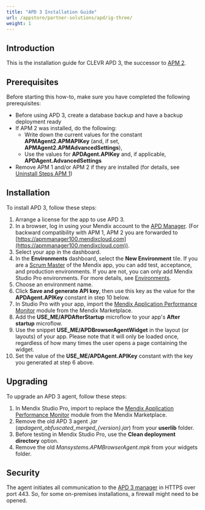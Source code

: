 ```yaml
---
title: "APD 3 Installation Guide"
url: /appstore/partner-solutions/apd/ig-three/
weight: 1
---
```


## Introduction

This is the installation guide for CLEVR APD 3, the successor to [APM 2](/appstore/partner-solutions/apd/ig-two/).

## Prerequisites

Before starting this how-to, make sure you have completed the following prerequisites:

* Before using APD 3, create a database backup and have a backup deployment ready
* If APM 2 was installed, do the following: 
    * Write down the current values for the constant **APMAgent2.APMAPIKey** (and, if set, **APMAgent2.APMAdvancedSettings**),
    * Use the values for **APDAgent.APIKey** and, if applicable, **APDAgent.AdvancedSettings**
* Remove APM 1 and/or APM 2 if they are installed (for details, see [Uninstall Steps APM 1](/appstore/partner-solutions/apd/ig-one-uninstall-steps/))

## Installation

To install APD 3, follow these steps:

1. Arrange a license for the app to use APD 3.
2. In a browser, log in using your Mendix account to the [APD Manager](https://apd.mendix.com/). (For backward compatibility with APM 1, APM 2 you are forwarded to [https://apmmanager100.mendixcloud.com](https://apmmanager100.mendixcloud.com)).
3. Select your app in the dashboard.
4. In the **Environments** dashboard, select the **New Environment** tile. If you are a [Scrum Master](/developerportal/general/app-roles/) of the Mendix app, you can add test, acceptance, and production environments. If you are not, you can only add Mendix Studio Pro environments. For more details, see [Environments](/appstore/partner-solutions/apd/rg-three-environments/).
5. Choose an environment name.
6. Click **Save and generate API key**, then use this key as the value for the **APDAgent.APIKey** constant in step 10 below.
7. In Studio Pro with your app, import the [Mendix Application Performance Monitor](https://marketplace.mendix.com/link/component/6127/) module from the Mendix Marketplace.
8. Add the **USE_ME/APDAfterStartup** microflow to your app's **After startup** microflow.
9. Use the snippet **USE_ME/APDBrowserAgentWidget** in the layout (or layouts) of your app. Please note that it will only be loaded once, regardless of how many times the user opens a page containing the widget.
10. Set the value of the **USE_ME/APDAgent.APIKey** constant with the key you generated at step 6 above.

## Upgrading

To upgrade an APD 3 agent, follow these steps:

1. In Mendix Studio Pro, import to replace the [Mendix Application Performance Monitor](https://marketplace.mendix.com/link/component/6127/) module from the Mendix Marketplace.
2. Remove the old APD 3 agent *.jar* (*apdagent_obfuscated_merged_{version}.jar*) from your **userlib** folder.
3. Before testing in Mendix Studio Pro, use the **Clean deployment directory** option.
4. Remove the old *Mansystems.APMBrowserAgent.mpk* from your widgets folder.

## Security

The agent initiates all communication to the [APD 3 manager](https://apmmanager100.mendixcloud.com) in HTTPS over port 443. So, for some on-premises installations, a firewall might need to be opened.
